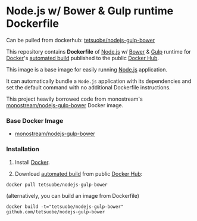 # Node.js w/ Bower & Gulp runtime Dockerfile

Can be pulled from dockerhub: [tetsuobe/nodejs-gulp-bower](https://hub.docker.com/r/tetsuobe/nodejs-gulp-bower/)

This repository contains **Dockerfile** of [Node.js](http://nodejs.org/) w/ [Bower](http://bower.io/) & [Gulp](http://gulpjs.com/) runtime for [Docker](https://www.docker.com/)'s [automated build](https://hub.docker.com/r/tetsuobe/nodejs-gulp-bower) published to the public [Docker Hub](https://hub.docker.com/).

This image is a base image for easily running [Node.js](http://nodejs.org/) application.

It can automatically bundle a `Node.js` application with its dependencies and set the default command with no additional Dockerfile instructions.

This project heavily borrowed code from monostream's [monostream/nodejs-gulp-bower](https://hub.docker.com/r/monostream/nodejs-gulp-bower/) Docker image.


### Base Docker Image

* [monostream/nodejs-gulp-bower](hhttps://hub.docker.com/r/monostream/nodejs-gulp-bower/)


### Installation

1. Install [Docker](https://www.docker.com/).

2. Download [automated build](https://hub.docker.com/r/tetsuobe/nodejs-gulp-bower) from public [Docker Hub](https://hub.docker.com/): 
```
docker pull tetsuobe/nodejs-gulp-bower
```

   (alternatively, you can build an image from Dockerfile) 
   ```
   docker build -t="tetsuobe/nodejs-gulp-bower" github.com/tetsuobe/nodejs-gulp-bower
   ```